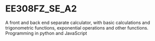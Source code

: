 # EE308FZ_SE_A2
 A front and back end separate calculator, with basic calculations and trigonometric functions, exponential operations and other functions. Programming in python and JavaScript
